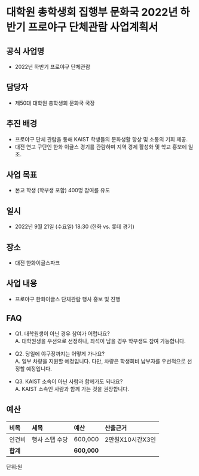 
대학원 총학생회 집행부 문화국 2022년 하반기 프로야구 단체관람 사업계획서
===

## 공식 사업명
- 2022년 하반기 프로야구 단체관람

## 담당자
- 제50대 대학원 총학생회 문화국 국장

## 추진 배경
- 프로야구 단체 관람을 통해 KAIST 학생들의 문화생활 향상 및 소통의 기회 제공.
- 대전 연고 구단인 한화 이글스 경기를 관람하며 지역 경제 활성화 및 학교 홍보에 일조.

## 사업 목표
- 본교 학생 (학부생 포함) 400명 참여를 유도

## 일시
- 2022년 9월 21일 (수요일) 18:30 (한화 vs. 롯데 경기)

## 장소
- 대전 한화이글스파크

## 사업 내용
- 프로야구 한화이글스 단체관람 행사 홍보 및 진행

## FAQ
- Q1. 대학원생이 아닌 경우 참여가 어렵나요? <br/> A. 대학원생을 우선으로 선정하나, 좌석이 남을 경우 학부생도 참여 가능합니다.

- Q2. 당일에 야구장까지는 어떻게 가나요? <br/> A. 일부 차량을 지원할 예정입니다. 다만, 차량은 학생회비 납부자를 우선적으로 선정할 예정입니다. 

- Q3. KAIST 소속이 아닌 사람과 함께가도 되나요? <br/> A. KAIST 소속인 사람과 함께 가는 것을 권장합니다.


## 예산
| 비목     | 세목       | 예산      | 산출근거        |
|:---------|:-----------|:----------|:----------------|
| 인건비     | 행사 스탭 수당      | 600,000   | 2만원X10시간X3인 |
| **합계**     |            | **600,000** |                 |

단위:원

